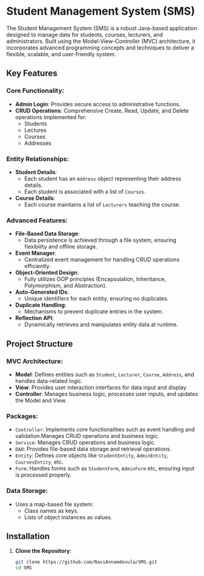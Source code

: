 # Student Management System (SMS)

The Student Management System (SMS) is a robust Java-based application designed to manage data for students, courses, lecturers, and administrators. Built using the Model-View-Controller (MVC) architecture, it incorporates advanced programming concepts and techniques to deliver a flexible, scalable, and user-friendly system.

## Key Features

### Core Functionality:
- **Admin Login**: Provides secure access to administrative functions.
- **CRUD Operations**: Comprehensive Create, Read, Update, and Delete operations implemented for:
  - Students
  - Lectures
  - Courses
  - Addresses

### Entity Relationships:
- **Student Details**:
  - Each student has an `Address` object representing their address details.
  - Each student is associated with a list of `Courses`.
- **Course Details**:
  - Each course maintains a list of `Lecturers` teaching the course.
  
### Advanced Features:
- **File-Based Data Storage**:
  - Data persistence is achieved through a file system, ensuring flexibility and offline storage.
- **Event Manager**:
  - Centralized event management for handling CRUD operations efficiently.
- **Object-Oriented Design**:
  - Fully utilizes OOP principles (Encapsulation, Inheritance, Polymorphism, and Abstraction).
- **Auto-Generated IDs**:
  - Unique identifiers for each entity, ensuring no duplicates.
- **Duplicate Handling**:
  - Mechanisms to prevent duplicate entries in the system.
- **Reflection API**:
  - Dynamically retrieves and manipulates entity data at runtime.

## Project Structure

### MVC Architecture:
- **Model**: Defines entities such as `Student`, `Lecturer`, `Course`, `Address`, and handles data-related logic.
- **View**: Provides user interaction interfaces for data input and display.
- **Controller**: Manages business logic, processes user inputs, and updates the Model and View.

### Packages:
- `Controller`: Implements core functionalities such as event handling and validation.Manages CRUD operations and business logic.
- `Service`: Manages CRUD operations and business logic.
- `DAO`: Provides file-based data storage and retrieval operations.
- `Entity`: Defines core objects like `StudentEntity`, `AdminEntity`, `CoursesEntity`, etc.
- `Form`: Handles forms such as `StudentForm`, `AdminForm` etc, ensuring input is processed properly.

### Data Storage:
- Uses a map-based file system:
  - Class names as keys.
  - Lists of object instances as values.

## Installation

1. **Clone the Repository**:
   ```bash
   git clone https://github.com/RaviAnnamdevula/SMS.git
   cd SMS
